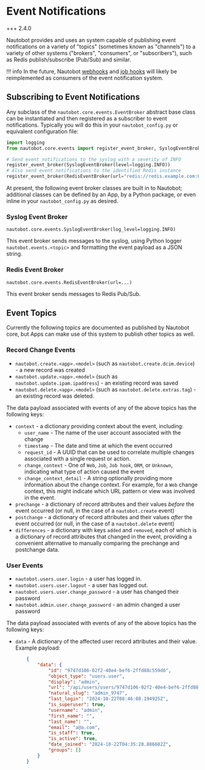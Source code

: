 # Event Notifications

+++ 2.4.0

Nautobot provides and uses an system capable of publishing event notifications on a variety of "topics" (sometimes known as "channels") to a variety of other systems ("brokers", "consumers", or "subscribers"), such as Redis publish/subscribe (Pub/Sub) and similar.

!!! info
    In the future, Nautobot [webhooks](webhook.md) and [job hooks](jobs/jobhook.md) will likely be reimplemented as consumers of the event notification system.

## Subscribing to Event Notifications

Any subclass of the `nautobot.core.events.EventBroker` abstract base class can be instantiated and then registered as a subscriber to event notifications. Typically you will do this in your `nautobot_config.py` or equivalent configuration file:

```py title="nautobot_config.py"
import logging
from nautobot.core.events import register_event_broker, SyslogEventBroker, RedisEventBroker

# Send event notifications to the syslog with a severity of INFO
register_event_broker(SyslogEventBroker(level=logging.INFO))
# Also send event notifications to the identified Redis instance
register_event_broker(RedisEventBroker(url="redis://redis.example.com:6379/0"))
```

At present, the following event broker classes are built in to Nautobot; additional classes can be defined by an App, by a Python package, or even inline in your `nautobot_config.py` as desired.

### Syslog Event Broker

`nautobot.core.events.SyslogEventBroker(log_level=logging.INFO)`

This event broker sends messages to the syslog, using Python logger `nautobot.events.<topic>` and formatting the event payload as a JSON string.

### Redis Event Broker

`nautobot.core.events.RedisEventBroker(url=...)`

This event broker sends messages to Redis Pub/Sub.

## Event Topics

Currently the following topics are documented as published by Nautobot core, but Apps can make use of this system to publish other topics as well.

### Record Change Events

* `nautobot.create.<app>.<model>` (such as `nautobot.create.dcim.device`) - a new record was created
* `nautobot.update.<app>.<model>` (such as `nautobot.update.ipam.ipaddress`) - an existing record was saved
* `nautobot.delete.<app>.<model>` (such as `nautobot.delete.extras.tag`) - an existing record was deleted.

The data payload associated with events of any of the above topics has the following keys:

* `context` - a dictionary providing context about the event, including:
    * `user_name` - The name of the user account associated with the change
    * `timestamp` - The date and time at which the event occurred
    * `request_id` - A UUID that can be used to correlate multiple changes associated with a single request or action.
    * `change_context` - One of `Web`, `Job`, `Job hook`, `ORM`, or `Unknown`, indicating what type of action caused the event
    * `change_context_detail` - A string optionally providing more information about the change context. For example, for a `Web` change context, this might indicate which URL pattern or view was involved in the event.
* `prechange` - a dictionary of record attributes and their values *before* the event occurred (or null, in the case of a `nautobot.create` event)
* `postchange` - a dictionary of record attributes and their values *after* the event occurred (or null, in the case of a `nautobot.delete` event)
* `differences` - a dictionary with keys `added` and `removed`, each of which is a dictionary of record attributes that changed in the event, providing a convenient alternative to manually comparing the prechange and postchange data.


### User Events

* `nautobot.users.user.login` - a user has logged in.
* `nautobot.users.user.logout` - a user has logged out.
* `nautobot.users.user.change_password` - a user has changed their password
* `nautobot.admin.user.change_password` - an admin changed a user password

The data payload associated with events of any of the above topics has the following keys:

 * `data` - A dictionary of the affected user record attributes and their value.
    Example payload:
    ```json
        {
            "data": {
                "id": "9747d106-02f2-40e4-bef6-2ffd88c559d6",
                "object_type": "users.user",
                "display": "admin",
                "url": "/api/users/users/9747d106-02f2-40e4-bef6-2ffd88c559d6/",
                "natural_slug": "admin_9747",
                "last_login": "2024-10-22T08:46:08.194925Z",
                "is_superuser": true,
                "username": "admin",
                "first_name": "",
                "last_name": "",
                "email": "a@a.com",
                "is_staff": true,
                "is_active": true,
                "date_joined": "2024-10-22T04:35:28.886682Z",
                "groups": []
            }
        }
    ```
 